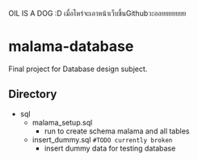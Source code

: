 OIL IS A DOG :D
เมื่อไหร่จะเอาหน้าเว็บขึ้นGithubวะออยยยยยยย

# malama-database
Final project for Database design subject.

## Directory
- sql
    - malama_setup.sql 
        - run to create schema malama and all tables
    - insert_dummy.sql `#TODO currently broken` 
        - insert dummy data for testing database
